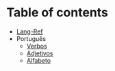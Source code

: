 # Table of contents

* [Lang-Ref](/README.md)
* Português
  * [Verbos](/docs/pt/verbos.md)
  * [Adjetivos](/docs/pt/adjetivos.md)
  * [Alfabeto](/docs/pt/alfabeto.md)
